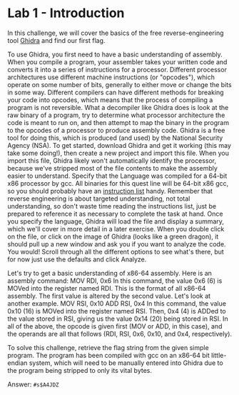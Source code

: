 # Lab 1 - Introduction

In this challenge, we will cover the basics of the free reverse-engineering tool [Ghidra](https://ghidra-sre.org/) and find our first flag.

To use Ghidra, you first need to have a basic understanding of assembly. When you compile a program, your assembler takes your written code and converts it into a series of instructions for a processor. Different processor architectures use different machine instructions (or "opcodes"), which operate on some number of bits, generally to either move or change the bits in some way. Different compilers can have different methods for breaking your code into opcodes, which means that the process of compiling a program is not reversible. What a decompiler like Ghidra does is look at the raw binary of a program, try to determine what processor architecture the code is meant to run on, and then attempt to map the binary in the program to the opcodes of a processor to produce assembly code. Ghidra is a free tool for doing this, which is produced (and used) by the National Security Agency (NSA). To get started, download Ghidra and get it working (this may take some doing!), then create a new project and import this file. When you import this file, Ghidra likely won't automatically identify the processor, because we've stripped most of the file contents to make the assembly easier to understand. Specify that the Language was compiled for a 64-bit x86 processor by gcc. All binaries for this quest line will be 64-bit x86 gcc, so you should probably have an [instruction list](https://en.wikipedia.org/wiki/X86_instruction_listings) handy. Remember that reverse engineering is about targeted understanding, not total understanding, so don't waste time reading the instructions list, just be prepared to reference it as necessary to complete the task at hand. Once you specify the language, Ghidra will load the file and display a summary, which we'll cover in more detail in a later exercise. When you double click on the file, or click on the image of Ghidra (looks like a green dragon), it should pull up a new window and ask you if you want to analyze the code. You would! Scroll through all the different options to see what's there, but for now just use the defaults and click Analyze.

Let's try to get a basic understanding of x86-64 assembly. Here is an assembly command:
MOV	RDI, 0x6
In this command, the value 0x6 (6) is MOVed into the register named RDI. This is the format of all x86-64 assembly. The first value is altered by the second value. Let's look at another example.
MOV	RSI, 0x10
ADD	RSI, 0x4
In this command, the value 0x10 (16) is MOVed into the register named RSI. Then, 0x4 (4) is ADDed to the value stored in RSI, giving us the value 0x14 (20) being stored in RSI.
In all of the above, the opcode is given first (MOV or ADD, in this case), and the operands are all that follows (RDI, RSI, 0x6, 0x10, and 0x4, respectively).

To solve this challenge, retrieve the flag string from the given simple program. The program has been compiled with gcc on an x86-64 bit little-endian system, which will need to be manually entered into Ghidra due to the program being stripped to only its vital bytes.

Answer: `#s$A4JDZ`
